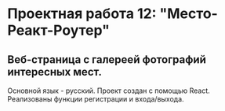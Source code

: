 # Проектная работа 12: "Место-Реакт-Роутер"  
## Веб-страница с галереей фотографий интересных мест.
Основной язык - русский.
Проект создан с помощью React. Реализованы функции регистрации и входа/выхода.